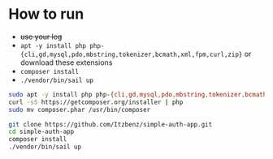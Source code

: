 # How to run
- ~~use your leg~~
- `apt -y install php php-{cli,gd,mysql,pdo,mbstring,tokenizer,bcmath,xml,fpm,curl,zip}` or download these extensions
- `composer install`
- `./vendor/bin/sail up`




```bash
sudo apt -y install php php-{cli,gd,mysql,pdo,mbstring,tokenizer,bcmath,xml,fpm,curl,zip}
curl -sS https://getcomposer.org/installer | php 
sudo mv composer.phar /usr/bin/composer
```

```bash
git clone https://github.com/Itzbenz/simple-auth-app.git
cd simple-auth-app
composer install
./vendor/bin/sail up
```
